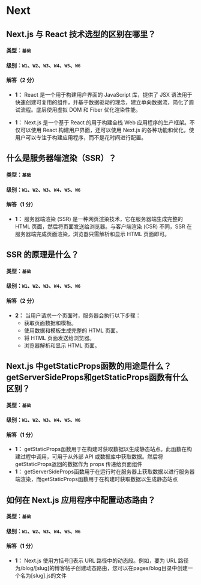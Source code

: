 # Next

## Next.js 与 React 技术选型的区别在哪里？

#### 类型：`基础`

#### 级别：`W1`、`W2`、`W3`、`W4`、`W5`、`W6`

#### 解答（2 分）

- **1：** React 是一个用于构建用户界面的 JavaScript 库，提供了 JSX 语法用于快速创建可复用的组件，并基于数据驱动的理念，建立单向数据流，简化了调试流程。底层使用虚拟 DOM 和 Fiber 优化渲染性能。

- **1：** Next.js 是一个基于 React 的用于构建全栈 Web 应用程序的生产框架。不仅可以使用 React 构建用户界面，还可以使用 Next.js 的各种功能和优化，使用户可以专注于构建应用程序，而不是花时间进行配置。

## 什么是服务器端渲染（SSR）？

#### 类型：`基础`

#### 级别：`W1`、`W2`、`W3`、`W4`、`W5`、`W6`

#### 解答（1 分）

- **1：** 服务器端渲染 (SSR) 是一种网页渲染技术，它在服务器端生成完整的 HTML 页面，然后将页面发送给浏览器。与客户端渲染 (CSR) 不同，SSR 在服务器端完成页面渲染，浏览器只需解析和显示 HTML 页面即可。

## SSR 的原理是什么？

#### 类型：`基础`

#### 级别：`W1`、`W2`、`W3`、`W4`、`W5`、`W6`

#### 解答（2 分）

- **2：** 当用户请求一个页面时，服务器会执行以下步骤：
  + 获取页面数据和模板。
  + 使用数据和模板生成完整的 HTML 页面。
  + 将 HTML 页面发送给浏览器。
  + 浏览器解析和显示 HTML 页面。

## Next.js 中getStaticProps函数的用途是什么？ getServerSideProps和getStaticProps函数有什么区别？

#### 类型：`基础`

#### 级别：`W1`、`W2`、`W3`、`W4`、`W5`、`W6`

#### 解答（1 分）

- **1：** getStaticProps函数用于在构建时获取数据以生成静态站点。此函数在构建过程中调用，可用于从外部 API 或数据库中获取数据。然后将getStaticProps返回的数据作为 props 传递给页面组件
- **1：** getServerSideProps函数用于在运行时在服务器上获取数据以进行服务器端渲染，而getStaticProps函数用于在构建时获取数据以生成静态站点

## 如何在 Next.js 应用程序中配置动态路由？

#### 类型：`基础`

#### 级别：`W1`、`W2`、`W3`、`W4`、`W5`、`W6`

#### 解答（1 分）

- **1：** Next.js 使用方括号[]表示 URL 路径中的动态段。例如，要为 URL 路径为/blog/[slug]的博客帖子创建动态路由，您可以在pages/blog目录中创建一个名为[slug].js的文件